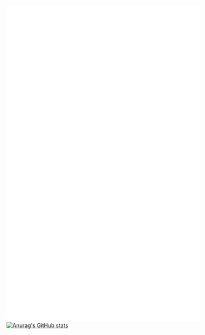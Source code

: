 ![Metrics](/github-metrics.svg)
[![Anurag's GitHub stats](https://github-readme-stats.vercel.app/apiTimNilsson04anuraghazra)](https://github.com/anuraghazra/github-readme-stats)
